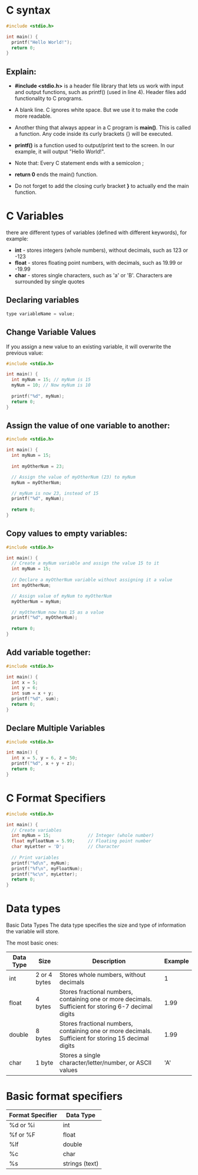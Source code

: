 # C syntax

```C
#include <stdio.h>

int main() {
  printf("Hello World!");
  return 0;
}
```

## Explain:
- **#include <stdio.h>** is a header file library that lets us work with input and output functions, such as printf() (used in line 4). Header files add functionality to C programs.

- A blank line. C ignores white space. But we use it to make the code more readable.

- Another thing that always appear in a C program is **main()**. This is called a function. Any code inside its curly brackets {} will be executed.

- **printf()** is a function used to output/print text to the screen. In our example, it will output "Hello World!".

- Note that: Every C statement ends with a semicolon ;

- **return 0** ends the main() function.

- Do not forget to add the closing curly bracket **}** to actually end the main function.

# C Variables
there are different types of variables (defined with different keywords), for example:

- **int** - stores integers (whole numbers), without decimals, such as 123 or -123
- **float** - stores floating point numbers, with decimals, such as 19.99 or -19.99
- **char** - stores single characters, such as 'a' or 'B'. Characters are surrounded by single quotes

## Declaring variables

```C
type variableName = value;
```

## Change Variable Values
If you assign a new value to an existing variable, it will overwrite the previous value:

```C
#include <stdio.h>

int main() {
  int myNum = 15; // myNum is 15
  myNum = 10; // Now myNum is 10
  
  printf("%d", myNum);
  return 0;
}
```

## Assign the value of one variable to another:

```C
#include <stdio.h>

int main() {
  int myNum = 15;
  
  int myOtherNum = 23;

  // Assign the value of myOtherNum (23) to myNum
  myNum = myOtherNum;

  // myNum is now 23, instead of 15
  printf("%d", myNum);
  
  return 0;
}
```

## Copy values to empty variables:

```C
#include <stdio.h>

int main() {
  // Create a myNum variable and assign the value 15 to it
  int myNum = 15;
  
  // Declare a myOtherNum variable without assigning it a value
  int myOtherNum;

  // Assign value of myNum to myOtherNum
  myOtherNum = myNum;

  // myOtherNum now has 15 as a value
  printf("%d", myOtherNum);
  
  return 0;
}
```

## Add variable together:

```C
#include <stdio.h>

int main() {
  int x = 5;
  int y = 6;
  int sum = x + y;
  printf("%d", sum);
  return 0;
}
```

## Declare Multiple Variables

```C
#include <stdio.h>

int main() {
  int x = 5, y = 6, z = 50;
  printf("%d", x + y + z);
  return 0;
}
```


# C Format Specifiers

```C
#include <stdio.h>

int main() {
  // Create variables
  int myNum = 15;              // Integer (whole number)
  float myFloatNum = 5.99;     // Floating point number
  char myLetter = 'D';         // Character
  
  // Print variables
  printf("%d\n", myNum);
  printf("%f\n", myFloatNum);
  printf("%c\n", myLetter);
  return 0;
}
```

# Data types
Basic Data Types
The data type specifies the size and type of information the variable will store.

The most basic ones:

|Data Type |	Size      |	Description |	Example   |
|----------|--------------|-------------|-------------|
|int       | 2 or 4 bytes |	Stores whole numbers, without decimals |	1|
|float     | 4 bytes      |	Stores fractional numbers, containing one or more decimals. Sufficient for storing 6-7 decimal digits |	1.99|
|double    |8 bytes       |	Stores fractional numbers, containing one or more decimals. Sufficient for storing 15 decimal digits | 1.99|
|char      |1 byte	      | Stores a single character/letter/number, or ASCII values	|'A'|

# Basic format specifiers
|   Format Specifier    |	Data Type |
|-----------------------|-------------|
|%d or %i               |	int	      |
|%f or %F	            | float	      |
|%lf	                |double	    |
|   %c	                |   char	|
|   %s	                | strings (text) |